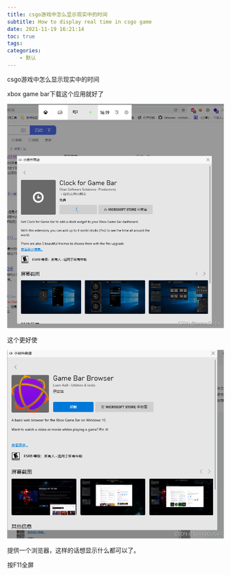 ```yaml
---
title: csgo游戏中怎么显示现实中的时间
subtitle: How to display real time in csgo game
date: 2021-11-19 16:21:14
toc: true
tags: 
categories: 
    - 默认
---
```


csgo游戏中怎么显示现实中的时间

xbox game bar下载这个应用就好了

![img](https://raw.githubusercontent.com/james-curtis/blog-img/img/img/842fb7cef3a141c8b552f137ebe37161.png)

这个更好使

![img](https://raw.githubusercontent.com/james-curtis/blog-img/img/img/e395dfe3eecc4367b5b0e0d1433b3cac.png)

提供一个浏览器，这样的话想显示什么都可以了。

按F11全屏 